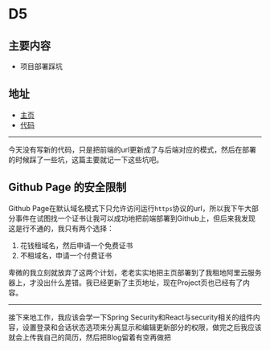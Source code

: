 # D5

## 主要内容 

* 项目部署踩坑

## 地址 

* [主页](http://39.108.140.212:8000/)
* [代码](https://github.com/w158rk/w158rk.github.io)


--------------------

今天没有写新的代码，只是把前端的url更新成了与后端对应的模式，然后在部署的时候踩了一些坑，这篇主要就记一下这些坑吧。

## Github Page 的安全限制 

Github Page在默认域名模式下只允许访问运行`https`协议的url，所以我下午大部分事件在试图找一个证书让我可以成功地把前端部署到Github上，但后来我发现这是行不通的，我只有两个选择：

1. 花钱租域名，然后申请一个免费证书 
2. 不租域名，申请一个付费证书

卑微的我立刻就放弃了这两个计划，老老实实地把主页部署到了我租地阿里云服务器上，才没出什么差错。我已经更新了主页地址，现在Project页也已经有了内容。

---------------------

接下来地工作，我应该会学一下Spring Security和React与security相关的组件内容，设置登录和会话状态选项来分离显示和编辑更新部分的权限，做完之后我应该就会上传我自己的简历，然后把Blog留着有空再做把
